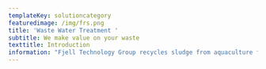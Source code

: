 ```yaml
---
templateKey: solutioncategory
featuredimage: /img/frs.png
title: 'Waste Water Treatment '
subtitle: We make value on your waste
texttitle: Introduction
information: "Fjell Technology Group recycles sludge from aquaculture facilities and municipal wastewater plants. The sludge is used as an additive in fertiliser or other agricultural products. \r\n\nLand-based fish farming is an expanding industry, which will continue to grow in the coming years. With more fish farms being established on land, however, waste management becomes an increasing concern. \r\n\nThe land-based farms must dispose of fish sludge consisting mainly of uneaten fish feed and faeces. Fish sludge contains heavy metals such as zinc, nickel and cadmium, but also nutrients such as nitrogen and phosphorus. \r\n\nWaste is also an ongoing concern for many municipalities and waste management authorities, who have to manage public sewage and waste streams for growing populations. \r\n\n\n\n**Recycling sludge as fertiliser**\r\n\nFjell Technology Group has created technology for drying fish sludge and other types of wastewater and separating its contents for reuse. \rThis process is branded as Fjell Fishsludge Recovery System (FRS). \n\nThe machinery can be installed at any land-based fish farming facility or wastewater plant. It can dry sludge from 0.1 per cent dry substance (ds) and up to 99 per cent ds.\r\n\nFjell’s dryer design is patented and market-leading, and for drying large volumes of sludge it is the most energy-efficient dryer available on the market.\r\n\nThe dried sludge is repurposed as an additive for producing fertiliser, or in other agricultural products that rely on nutrients such as nitrogen and phosphorus.\r\n\n\r**Concrete benefits**\r\n\nFjell’s technology contributes to a circular economy by recycling heavy metals and nutrients from sludge and wastewater.\r\n\nThe solution helps fish farmers and municipal waste plants to minimise the need for waste management and transport, which cuts both costs and emissions from production and treatment processes.\r\n\nFTG has delivered its biowaste handling equipment worldwide, including to Germany, Iceland, Italy, Japan, Norway and Saudi Arabia.\r\n\n\r\n\nAt  a glance\r\n\n\\-\tRecycling of fish sludge and wastewater for fertiliser\r\n\n\\-\tDries waste by up to 99%\r\n\n\\-\tReduces the need for waste transport \r\n\n\r\n\nPlease check our references for more info."
---
```


